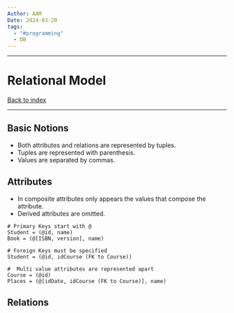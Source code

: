 ```yaml
---
Author: AAM
Date: 2024-03-20
tags:
  - "#programming"
  - DB
---
```


---
# Relational Model

[Back to index](../../DATABASES.md)

---

## Basic Notions

- Both attributes and relations are represented by tuples.
- Tuples are represented with parenthesis.
- Values are separated by commas.

## Attributes

- In composite attributes only appears the values that compose the attribute.
- Derived attributes are omitted.

```Relational
# Primary Keys start with @
Student = (@id, name)
Book = (@[ISBN, version], name)

# Foreign Keys must be specified
Student = (@id, idCourse (FK to Course))

#  Multi value attributes are represented apart
Course = (@id)
Places = (@[idDate, idCourse (FK to Course)], name)
```

## Relations

